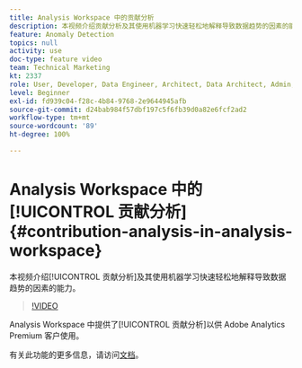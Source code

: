```yaml
---
title: Analysis Workspace 中的贡献分析
description: 本视频介绍贡献分析及其使用机器学习快速轻松地解释导致数据趋势的因素的能力。
feature: Anomaly Detection
topics: null
activity: use
doc-type: feature video
team: Technical Marketing
kt: 2337
role: User, Developer, Data Engineer, Architect, Data Architect, Admin, Leader
level: Beginner
exl-id: fd939c04-f28c-4b84-9768-2e9644945afb
source-git-commit: d24bab984f57dbf197c5f6fb39d0a82e6fcf2ad2
workflow-type: tm+mt
source-wordcount: '89'
ht-degree: 100%

---
```


# Analysis Workspace 中的[!UICONTROL 贡献分析] {#contribution-analysis-in-analysis-workspace}

本视频介绍[!UICONTROL 贡献分析]及其使用机器学习快速轻松地解释导致数据趋势的因素的能力。

>[!VIDEO](https://video.tv.adobe.com/v/40762/?quality=12&learn=on&captions=chi_hans)

Analysis Workspace 中提供了[!UICONTROL 贡献分析]以供 Adobe Analytics Premium 客户使用。

有关此功能的更多信息，请访问[文档](https://experienceleague.adobe.com/docs/analytics/analyze/analysis-workspace/virtual-analyst/anomaly-detection/anomaly-detection.html?lang=zh-Hans)。
